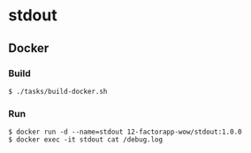 # stdout

## Docker

### Build
```
$ ./tasks/build-docker.sh
```

### Run
```
$ docker run -d --name=stdout 12-factorapp-wow/stdout:1.0.0
$ docker exec -it stdout cat /debug.log
```
